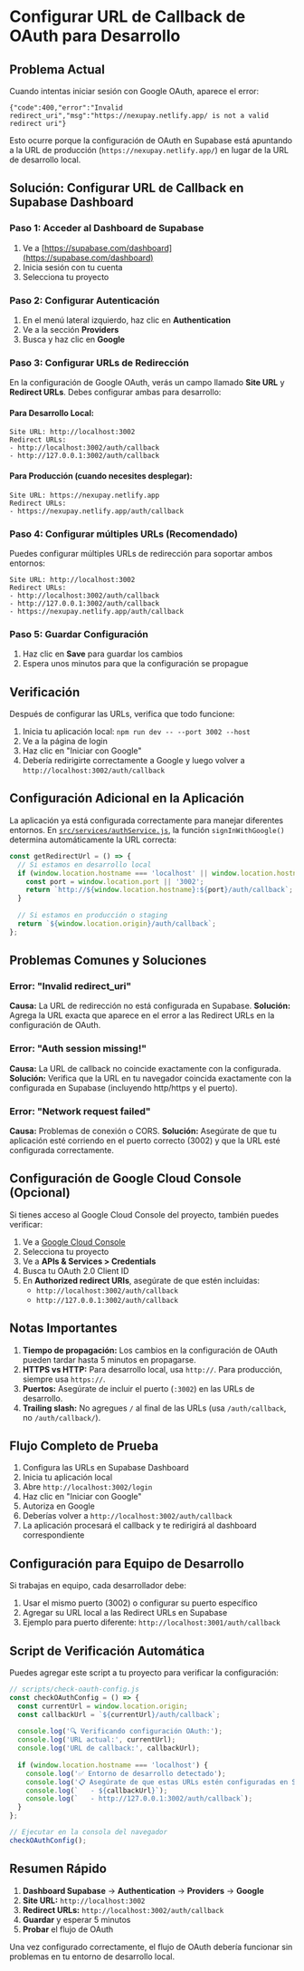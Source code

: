 # Configurar URL de Callback de OAuth para Desarrollo

## Problema Actual

Cuando intentas iniciar sesión con Google OAuth, aparece el error:
```
{"code":400,"error":"Invalid redirect_uri","msg":"https://nexupay.netlify.app/ is not a valid redirect uri"}
```

Esto ocurre porque la configuración de OAuth en Supabase está apuntando a la URL de producción (`https://nexupay.netlify.app/`) en lugar de la URL de desarrollo local.

## Solución: Configurar URL de Callback en Supabase Dashboard

### Paso 1: Acceder al Dashboard de Supabase

1. Ve a [https://supabase.com/dashboard](https://supabase.com/dashboard)
2. Inicia sesión con tu cuenta
3. Selecciona tu proyecto

### Paso 2: Configurar Autenticación

1. En el menú lateral izquierdo, haz clic en **Authentication**
2. Ve a la sección **Providers**
3. Busca y haz clic en **Google**

### Paso 3: Configurar URLs de Redirección

En la configuración de Google OAuth, verás un campo llamado **Site URL** y **Redirect URLs**. Debes configurar ambas para desarrollo:

#### Para Desarrollo Local:
```
Site URL: http://localhost:3002
Redirect URLs: 
- http://localhost:3002/auth/callback
- http://127.0.0.1:3002/auth/callback
```

#### Para Producción (cuando necesites desplegar):
```
Site URL: https://nexupay.netlify.app
Redirect URLs: 
- https://nexupay.netlify.app/auth/callback
```

### Paso 4: Configurar múltiples URLs (Recomendado)

Puedes configurar múltiples URLs de redirección para soportar ambos entornos:

```
Site URL: http://localhost:3002
Redirect URLs: 
- http://localhost:3002/auth/callback
- http://127.0.0.1:3002/auth/callback
- https://nexupay.netlify.app/auth/callback
```

### Paso 5: Guardar Configuración

1. Haz clic en **Save** para guardar los cambios
2. Espera unos minutos para que la configuración se propague

## Verificación

Después de configurar las URLs, verifica que todo funcione:

1. Inicia tu aplicación local: `npm run dev -- --port 3002 --host`
2. Ve a la página de login
3. Haz clic en "Iniciar con Google"
4. Debería redirigirte correctamente a Google y luego volver a `http://localhost:3002/auth/callback`

## Configuración Adicional en la Aplicación

La aplicación ya está configurada correctamente para manejar diferentes entornos. En [`src/services/authService.js`](src/services/authService.js:1048-1057), la función `signInWithGoogle()` determina automáticamente la URL correcta:

```javascript
const getRedirectUrl = () => {
  // Si estamos en desarrollo local
  if (window.location.hostname === 'localhost' || window.location.hostname === '127.0.0.1') {
    const port = window.location.port || '3002';
    return `http://${window.location.hostname}:${port}/auth/callback`;
  }
  
  // Si estamos en producción o staging
  return `${window.location.origin}/auth/callback`;
};
```

## Problemas Comunes y Soluciones

### Error: "Invalid redirect_uri"

**Causa:** La URL de redirección no está configurada en Supabase.
**Solución:** Agrega la URL exacta que aparece en el error a las Redirect URLs en la configuración de OAuth.

### Error: "Auth session missing!"

**Causa:** La URL de callback no coincide exactamente con la configurada.
**Solución:** Verifica que la URL en tu navegador coincida exactamente con la configurada en Supabase (incluyendo http/https y el puerto).

### Error: "Network request failed"

**Causa:** Problemas de conexión o CORS.
**Solución:** Asegúrate de que tu aplicación esté corriendo en el puerto correcto (3002) y que la URL esté configurada correctamente.

## Configuración de Google Cloud Console (Opcional)

Si tienes acceso al Google Cloud Console del proyecto, también puedes verificar:

1. Ve a [Google Cloud Console](https://console.cloud.google.com/)
2. Selecciona tu proyecto
3. Ve a **APIs & Services > Credentials**
4. Busca tu OAuth 2.0 Client ID
5. En **Authorized redirect URIs**, asegúrate de que estén incluidas:
   - `http://localhost:3002/auth/callback`
   - `http://127.0.0.1:3002/auth/callback`

## Notas Importantes

1. **Tiempo de propagación:** Los cambios en la configuración de OAuth pueden tardar hasta 5 minutos en propagarse.
2. **HTTPS vs HTTP:** Para desarrollo local, usa `http://`. Para producción, siempre usa `https://`.
3. **Puertos:** Asegúrate de incluir el puerto (`:3002`) en las URLs de desarrollo.
4. **Trailing slash:** No agregues `/` al final de las URLs (usa `/auth/callback`, no `/auth/callback/`).

## Flujo Completo de Prueba

1. Configura las URLs en Supabase Dashboard
2. Inicia tu aplicación local
3. Abre `http://localhost:3002/login`
4. Haz clic en "Iniciar con Google"
5. Autoriza en Google
6. Deberías volver a `http://localhost:3002/auth/callback`
7. La aplicación procesará el callback y te redirigirá al dashboard correspondiente

## Configuración para Equipo de Desarrollo

Si trabajas en equipo, cada desarrollador debe:

1. Usar el mismo puerto (3002) o configurar su puerto específico
2. Agregar su URL local a las Redirect URLs en Supabase
3. Ejemplo para puerto diferente: `http://localhost:3001/auth/callback`

## Script de Verificación Automática

Puedes agregar este script a tu proyecto para verificar la configuración:

```javascript
// scripts/check-oauth-config.js
const checkOAuthConfig = () => {
  const currentUrl = window.location.origin;
  const callbackUrl = `${currentUrl}/auth/callback`;
  
  console.log('🔍 Verificando configuración OAuth:');
  console.log('URL actual:', currentUrl);
  console.log('URL de callback:', callbackUrl);
  
  if (window.location.hostname === 'localhost') {
    console.log('✅ Entorno de desarrollo detectado');
    console.log('📋 Asegúrate de que estas URLs estén configuradas en Supabase:');
    console.log(`   - ${callbackUrl}`);
    console.log(`   - http://127.0.0.1:3002/auth/callback`);
  }
};

// Ejecutar en la consola del navegador
checkOAuthConfig();
```

## Resumen Rápido

1. **Dashboard Supabase** → **Authentication** → **Providers** → **Google**
2. **Site URL:** `http://localhost:3002`
3. **Redirect URLs:** `http://localhost:3002/auth/callback`
4. **Guardar** y esperar 5 minutos
5. **Probar** el flujo de OAuth

Una vez configurado correctamente, el flujo de OAuth debería funcionar sin problemas en tu entorno de desarrollo local.